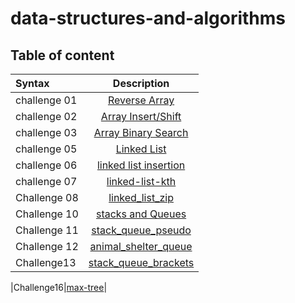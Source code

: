 # data-structures-and-algorithms


## Table of content


| Syntax      | Description |    
| :---        |    :----:   |          
|challenge 01|[Reverse Array](reverse-arr/README.md)|
|challenge 02|[Array Insert/Shift](array-insert-shift/README.md)|
|challenge 03|[Array Binary Search](array-binary-search/README.md)|
|challenge 05|[Linked List](linked_list/README.md)|
|challenge 06|[linked list insertion](./linked_list/README.md)|
|challenge 07|[linked-list-kth](./linked-list-kth/README.md)|
|Challenge 08|[linked_list_zip](./linked_list_zip/README.md)|
|Challenge 10|[stacks and Queues](./stack_and_queue/README.md)|
|Challenge 11|[stack_queue_pseudo](./stack_queue_pseudo/README.md)|
|Challenge 12|[animal_shelter_queue](./animal_shelter_queue/README.md)|
|Challenge13|[stack_queue_brackets](./stack_queue_brackets/README.md)|





|Challenge16|[max-tree](./Max-tree/README.md)|

